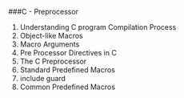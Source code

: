 ###C - Preprocessor
1. Understanding C program Compilation Process
2. Object-like Macros
3. Macro Arguments
4. Pre Processor Directives in C
5. The C Preprocessor
6. Standard Predefined Macros
7. include guard
8. Common Predefined Macros
